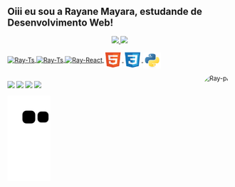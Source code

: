 ## Oiii eu sou a Rayane Mayara, estudande de Desenvolvimento Web!
<div align="center">
  <a href="https://github.com/Raypcte">
  <img height="180em" src="https://github-readme-stats.vercel.app/api?username=Raypcte&show_icons=true&theme=dracula&include_all_commits=true&count_private=true"/>
  <img height="180em" src="https://github-readme-stats.vercel.app/api/top-langs/?username=Raypcte&layout=compact&langs_count=7&theme=dracula"/>
</div>
<div style="display: inline_block"><br>

  
  <img align="center" alt="Ray-Ts" height="35" width="35" src="https://github.githubassets.com/images/modules/logos_page/GitHub-Mark.png">
  <img align="center" alt="Ray-Ts" height="35" width="60" src="http://www.ctrlzeta.com.br/wp-content/uploads/2014/10/linux.jpg">
  <img align="center" alt="Ray-React" height="35" width="40" src="https://img.favpng.com/7/7/16/javascript-cascading-style-sheets-html-portable-network-graphics-logo-png-favpng-Yb8m12fQwBsEME333fpD418FL.jpg">
  <img align="center" alt="Ray-HTML" height="35" width="40" src="https://raw.githubusercontent.com/devicons/devicon/master/icons/html5/html5-original.svg">
  <img align="center" alt="RRay-CSS" height="35" width="40" src="https://raw.githubusercontent.com/devicons/devicon/master/icons/css3/css3-original.svg">
  <img align="center" alt="Ray-Python" height="36" width="40" src="https://raw.githubusercontent.com/devicons/devicon/master/icons/python/python-original.svg">
  
  <img align="right" alt="Ray-pic" height="150" style="border-radius:50px;" 
  src="https://media.discordapp.net/attachments/639956127056134178/890373478988013628/Publicacoes_Instagram_1_1.png?width=676&height=676">
</div>
  
  ##
 
<div> 
  <a href="https://www.instagram.com/_raypacote/" target="_blank"><img src="https://img.shields.io/badge/-Instagram-%23E4405F?style=for-the-badge&logo=instagram&logoColor=white" target="_blank"></a>
  <a href = "mailto:rayanevalak@gmail.com"><img src="https://img.shields.io/badge/-Gmail-%23333?style=for-the-badge&logo=gmail&logoColor=white" target="_blank"></a>
  <a href="https://www.linkedin.com/in/rayane-pacote-192184236/" target="_blank"><img src="https://img.shields.io/badge/-LinkedIn-%230077B5?style=for-the-badge&logo=linkedin&logoColor=white" target="_blank"></a> 
<a href="https://twitter.com/rayanepcte_-uuuZbY0AAt9CViNzvc-Q" target="_blank"><img src="https://img.shields.io/badge/twitter-FF0000?style=for-the-badge&logo=twitter&logoColor=white" target="_blank"></a> 
  

  ![Snake animation](https://github.com/rafaballerini/rafaballerini/blob/output/github-contribution-grid-snake.svg)
 
</div>


